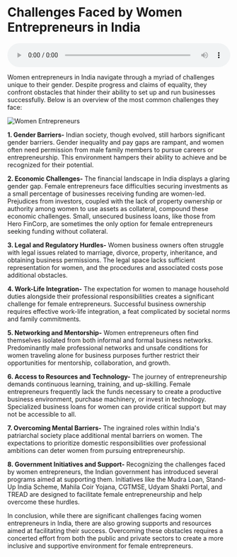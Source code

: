 # Challenges Faced by Women Entrepreneurs in India

<audio controls style="width: 100%;">
  <source src="../../../../../audio/4th_sem/ED/Unit-1 Introduction to Entrepreneurship/1.h Challenges Faced by Women Entrepreneurs.mp3" type="audio/mpeg">
  Your browser does not support the audio element.
</audio>


Women entrepreneurs in India navigate through a myriad of challenges unique to their gender. Despite progress and claims of equality, they confront obstacles that hinder their ability to set up and run businesses successfully. Below is an overview of the most common challenges they face:

![Women Entrepreneurs](https://encrypted-tbn0.gstatic.com/images?q=tbn:ANd9GcSfIdOk83ysqxOvpL9GjLK-h9XI3fUlMBaIhH-TAKNch353TmSaHCDt8qEc_jOC9dwYmjc&usqp=CAU)


**1. Gender Barriers-** Indian society, though evolved, still harbors significant gender barriers. Gender inequality and pay gaps are rampant, and women often need permission from male family members to pursue careers or entrepreneurship. This environment hampers their ability to achieve and be recognized for their potential.

**2. Economic Challenges-** The financial landscape in India displays a glaring gender gap. Female entrepreneurs face difficulties securing investments as a small percentage of businesses receiving funding are women-led. Prejudices from investors, coupled with the lack of property ownership or authority among women to use assets as collateral, compound these economic challenges. Small, unsecured business loans, like those from Hero FinCorp, are sometimes the only option for female entrepreneurs seeking funding without collateral.

**3. Legal and Regulatory Hurdles-** Women business owners often struggle with legal issues related to marriage, divorce, property, inheritance, and obtaining business permissions. The legal space lacks sufficient representation for women, and the procedures and associated costs pose additional obstacles.

**4. Work-Life Integration-** The expectation for women to manage household duties alongside their professional responsibilities creates a significant challenge for female entrepreneurs. Successful business ownership requires effective work-life integration, a feat complicated by societal norms and family commitments.

**5. Networking and Mentorship-** Women entrepreneurs often find themselves isolated from both informal and formal business networks. Predominantly male professional networks and unsafe conditions for women traveling alone for business purposes further restrict their opportunities for mentorship, collaboration, and growth.

**6. Access to Resources and Technology-** The journey of entrepreneurship demands continuous learning, training, and up-skilling. Female entrepreneurs frequently lack the funds necessary to create a productive business environment, purchase machinery, or invest in technology. Specialized business loans for women can provide critical support but may not be accessible to all.

**7. Overcoming Mental Barriers-** The ingrained roles within India's patriarchal society place additional mental barriers on women. The expectations to prioritize domestic responsibilities over professional ambitions can deter women from pursuing entrepreneurship.

**8. Government Initiatives and Support-** Recognizing the challenges faced by women entrepreneurs, the Indian government has introduced several programs aimed at supporting them. Initiatives like the Mudra Loan, Stand-Up India Scheme, Mahila Coir Yojana, CGTMSE, Udyam Shakti Portal, and TREAD are designed to facilitate female entrepreneurship and help overcome these hurdles.

In conclusion, while there are significant challenges facing women entrepreneurs in India, there are also growing supports and resources aimed at facilitating their success. Overcoming these obstacles requires a concerted effort from both the public and private sectors to create a more inclusive and supportive environment for female entrepreneurs.
